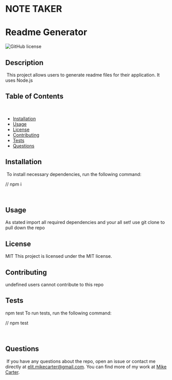 # NOTE TAKER
  
  # Readme Generator
![GitHub license](https://img.shields.io/badge/license-MIT-blue.svg)
​
## Description
​
This project allows users to generate readme files for their application. It uses Node.js
​
## Table of Contents 
​
* [Installation](#installation)
​
* [Usage](#usage)
​
* [License](#license)
​
* [Contributing](#contributing)
​
* [Tests](#tests)
​
* [Questions](#questions)
​
## Installation
​
To install necessary dependencies, run the following command:
​
 
// npm i
 
​
## Usage
​As stated import all required dependencies and your all set!
use git clone to pull down the repo 
​
## License
​​MIT
This project is licensed under the MIT license.
  
## Contributing
​​undefined
users cannot contribute to this repo
​
## Tests
​​npm test
To run tests, run the following command:
​
 
// npm test
 
​
## Questions
​
If you have any questions about the repo, open an issue or contact me directly at elit.mikecarter@gmail.com. You can find more of my work at [Mike Carter](https://github.com/codehawkeye).

  

